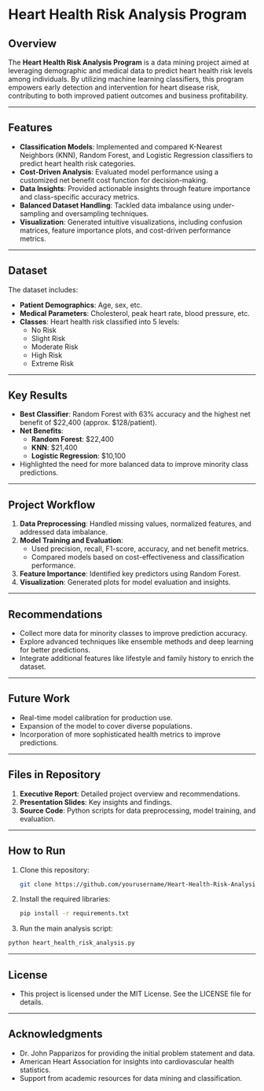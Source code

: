 # Heart Health Risk Analysis Program

## Overview
The **Heart Health Risk Analysis Program** is a data mining project aimed at leveraging demographic and medical data to predict heart health risk levels among individuals. By utilizing machine learning classifiers, this program empowers early detection and intervention for heart disease risk, contributing to both improved patient outcomes and business profitability.

---

## Features
- **Classification Models**: Implemented and compared K-Nearest Neighbors (KNN), Random Forest, and Logistic Regression classifiers to predict heart health risk categories.
- **Cost-Driven Analysis**: Evaluated model performance using a customized net benefit cost function for decision-making.
- **Data Insights**: Provided actionable insights through feature importance and class-specific accuracy metrics.
- **Balanced Dataset Handling**: Tackled data imbalance using under-sampling and oversampling techniques.
- **Visualization**: Generated intuitive visualizations, including confusion matrices, feature importance plots, and cost-driven performance metrics.

---

## Dataset
The dataset includes:
- **Patient Demographics**: Age, sex, etc.
- **Medical Parameters**: Cholesterol, peak heart rate, blood pressure, etc.
- **Classes**: Heart health risk classified into 5 levels:
  - No Risk
  - Slight Risk
  - Moderate Risk
  - High Risk
  - Extreme Risk

---

## Key Results
- **Best Classifier**: Random Forest with 63% accuracy and the highest net benefit of $22,400 (approx. $128/patient).
- **Net Benefits**:
  - **Random Forest**: $22,400
  - **KNN**: $21,400
  - **Logistic Regression**: $10,100
- Highlighted the need for more balanced data to improve minority class predictions.

---

## Project Workflow
1. **Data Preprocessing**: Handled missing values, normalized features, and addressed data imbalance.
2. **Model Training and Evaluation**:
   - Used precision, recall, F1-score, accuracy, and net benefit metrics.
   - Compared models based on cost-effectiveness and classification performance.
3. **Feature Importance**: Identified key predictors using Random Forest.
4. **Visualization**: Generated plots for model evaluation and insights.

---

## Recommendations
- Collect more data for minority classes to improve prediction accuracy.
- Explore advanced techniques like ensemble methods and deep learning for better predictions.
- Integrate additional features like lifestyle and family history to enrich the dataset.

---

## Future Work
- Real-time model calibration for production use.
- Expansion of the model to cover diverse populations.
- Incorporation of more sophisticated health metrics to improve predictions.

---

## Files in Repository
1. **Executive Report**: Detailed project overview and recommendations.
2. **Presentation Slides**: Key insights and findings.
3. **Source Code**: Python scripts for data preprocessing, model training, and evaluation.

---

## How to Run
1. Clone this repository:
   ```bash
   git clone https://github.com/yourusername/Heart-Health-Risk-Analysis.git
2. Install the required libraries:
   ```bash
   pip install -r requirements.txt
3. Run the main analysis script:
  ```bash
python heart_health_risk_analysis.py
```
---

## License
- This project is licensed under the MIT License. See the LICENSE file for details.

---

## Acknowledgments
- Dr. John Papparizos for providing the initial problem statement and data.
- American Heart Association for insights into cardiovascular health statistics.
- Support from academic resources for data mining and classification.


  
